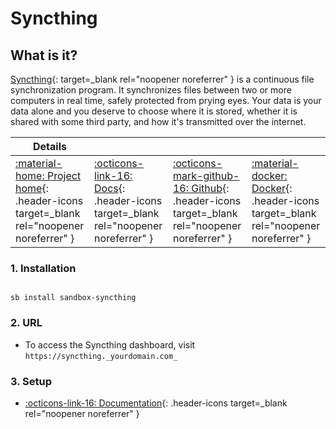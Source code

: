 # Syncthing

## What is it?

[Syncthing](https://syncthing.net/){: target=_blank rel="noopener noreferrer" } is a continuous file synchronization program. It synchronizes files between two or more computers in real time, safely protected from prying eyes. Your data is your data alone and you deserve to choose where it is stored, whether it is shared with some third party, and how it's transmitted over the internet.

| Details     |             |             |             |
|-------------|-------------|-------------|-------------|
| [:material-home: Project home](https://syncthing.comnet/){: .header-icons target=_blank rel="noopener noreferrer" } | [:octicons-link-16: Docs](https://docs.syncthing.net/){: .header-icons target=_blank rel="noopener noreferrer" } | [:octicons-mark-github-16: Github](https://github.com/syncthing/syncthing){: .header-icons target=_blank rel="noopener noreferrer" } | [:material-docker: Docker](https://hub.docker.com/r/linuxserver/syncthing){: .header-icons target=_blank rel="noopener noreferrer" }|

### 1. Installation

``` shell

sb install sandbox-syncthing

```

### 2. URL

- To access the Syncthing dashboard, visit `https://syncthing._yourdomain.com_`

### 3. Setup

- [:octicons-link-16: Documentation](https://docs.syncthing.net/){: .header-icons target=_blank rel="noopener noreferrer" }
